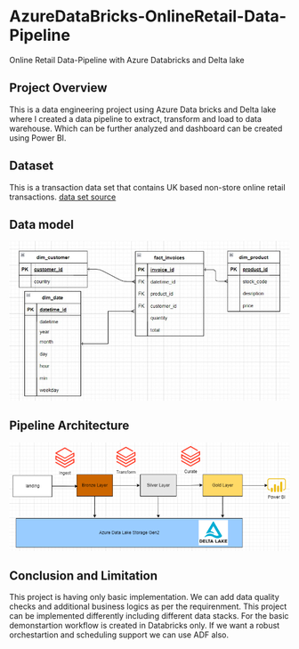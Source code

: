 # AzureDataBricks-OnlineRetail-Data-Pipeline
Online Retail Data-Pipeline with Azure Databricks and Delta lake

## Project Overview
This is a data engineering project using Azure Data bricks and Delta lake where I created a data pipeline to extract, transform and load to data warehouse. Which can be further analyzed and dashboard can be created using Power BI.

## Dataset
This is a transaction data set that contains UK based non-store online retail transactions.
[data set source](https://www.kaggle.com/datasets/tunguz/online-retail/data)

## Data model
![RetailOnline-Data-Model](/images/RetailOnline-Data-Model.jpg)

## Pipeline Architecture
![Data Pipeline Architecture](/images/OnlineRetail-Data-Pipeline-Architecture.png)

## Conclusion and Limitation
This project is having only basic implementation. We can add data quality checks and additional business logics as per the requirenment. This project can be implemented differently including different data stacks. For the basic demonstartion workflow is created in Databricks only. If we want a robust orchestartion and scheduling support we can use ADF also.
